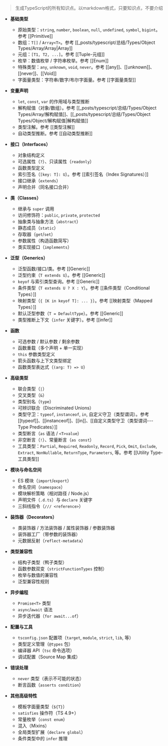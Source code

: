> 生成TypeScript的所有知识点。以markdown格式，只要知识点，不要介绍

- **基础类型**
  - 原始类型：`string`, `number`, `boolean`, `null`, `undefined`, `symbol`, `bigint`。参考 [[Primitive]]
  - 数组：`T[]` / `Array<T>`。参考 [[_posts/typescript/总结/Types/Object Types/Array/Array|Array]]
  - 元组：`[T1, T2, ...]`。参考 [[Tuple-元组]]
  - 枚举：数值枚举 / 字符串枚举。参考 [[Enum]]
  - 特殊类型：`any`, `unknown`, `void`, `never`。参考 [[any]]、[[unknown]]、[[never]]、[[Void]]
  - 字面量类型：字符串/数字/布尔字面量。参考 [[字面量类型]]

- **变量声明**
  - `let`, `const`, `var` 的作用域与类型推断
  - 解构赋值（对象/数组）。参考 [[_posts/typescript/总结/Types/Object Types/Array/解构赋值]]、[[_posts/typescript/总结/Types/Object Types/Object/解构赋值|解构赋值]]
  - 类型注解。参考 [[类型注解]]
  - 自动类型推断。参考 [[自动类型推断]]

- **接口（Interfaces）**
  - 对象结构定义
  - 可选属性（`?`）、只读属性（`readonly`）
  - 函数类型定义
  - 索引签名（`[key: T]: U`）。参考 [[索引签名（Index Signatures）]]
  - 接口继承（`extends`）
  - 声明合并（同名接口合并）

- **类（Classes）**
  - 继承与 `super` 调用
  - 访问修饰符：`public`, `private`, `protected`
  - 抽象类与抽象方法（`abstract`）
  - 静态成员（`static`）
  - 存取器（`get`/`set`）
  - 参数属性（构造函数简写）
  - 类实现接口（`implements`）

- **泛型（Generics）**
  - 泛型函数/接口/类。参考 [[Generic]]
  - 泛型约束（`T extends U`）。参考 [[Generic]]
  - `keyof` 与索引类型查询。参考 [[Generic]]
  - 条件类型（`T extends U ? X : Y`）。参考 [[条件类型（Conditional Types）]]
  - 映射类型（`{ [K in keyof T]: ... }`）。参考 [[映射类型（Mapped Types）]]
  - 默认泛型参数（`T = DefaultType`）。参考 [[Generic]]
  - 类型推断上下文（`infer` 关键字）。参考 [[infer]]

- **函数**
  - 可选参数 / 默认参数 / 剩余参数
  - 函数重载（多个声明 + 单一实现）
  - `this` 参数类型定义
  - 箭头函数与上下文类型绑定
  - 函数类型表达式（`(arg: T) => U`）

- **高级类型**
  - 联合类型（`|`）
  - 交叉类型（`&`）
  - 类型别名（`type`）
  - 可辨识联合（Discriminated Unions）
  - 类型守卫：`typeof`, `instanceof`, `in`, 自定义守卫（类型谓词）。参考 [[typeof]]、[[instanceof]]、[[in]]、[[自定义类型守卫（类型谓词---Type Predicates）]]
  - 类型断言（`as` 语法 / `<T>value`）
  - 非空断言（`!`）、常量断言（`as const`）
  - 工具类型：`Partial`, `Required`, `Readonly`, `Record`, `Pick`, `Omit`, `Exclude`, `Extract`, `NonNullable`, `ReturnType`, `Parameters`, 等。参考 [[Utility Type-工具类型]]

- **模块与命名空间**
  - ES 模块（`import`/`export`）
  - 命名空间（`namespace`）
  - 模块解析策略（相对路径 / Node.js）
  - 声明文件（`.d.ts`）与 `declare` 关键字
  - 三斜线指令（`/// <reference>`）

- **装饰器（Decorators）**
  - 类装饰器 / 方法装饰器 / 属性装饰器 / 参数装饰器
  - 装饰器工厂（带参数的装饰器）
  - 元数据反射（`reflect-metadata`）

- **类型兼容性**
  - 结构子类型（鸭子类型）
  - 函数参数双变（`strictFunctionTypes` 控制）
  - 枚举与数值的兼容性
  - 泛型兼容性规则

- **异步编程**
  - `Promise<T>` 类型
  - `async`/`await` 语法
  - 异步迭代器（`for await...of`）

- **配置与工具**
  - `tsconfig.json` 配置项（`target`, `module`, `strict`, `lib`, 等）
  - 类型定义管理（`@types` 包）
  - 编译器 API（`tsc` 命令选项）
  - 调试配置（Source Map 集成）

- **错误处理**
  - `never` 类型（表示不可能的状态）
  - 断言函数（`asserts condition`）

- **其他高级特性**
  - 模板字面量类型（`${T}`）
  - `satisfies` 操作符（TS 4.9+）
  - 常量枚举（`const enum`）
  - 混入（Mixins）
  - 全局类型扩展（`declare global`）
  - 条件类型中的 `infer` 推理



